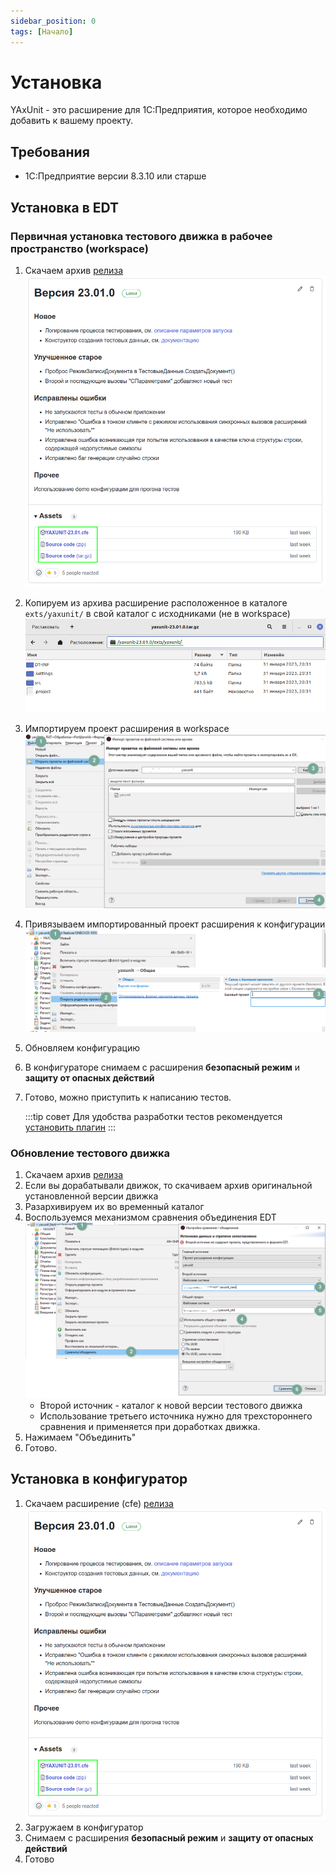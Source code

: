 ```yaml
---
sidebar_position: 0
tags: [Начало]
---
```


# Установка

YAxUnit - это расширение для 1С:Предприятия, которое необходимо добавить к вашему проекту.

## Требования

* 1С:Предприятие версии 8.3.10 или старше

## Установка в EDT

### Первичная установка тестового движка в рабочее пространство (workspace)

1. Скачаем архив [релиза](https://github.com/bia-technologies/yaxunit/releases/latest)
   ![Страница релиза](images/gh-release.png)

2. Копируем из архива расширение расположенное в каталоге `exts/yaxunit/` в свой каталог с исходниками (не в workspace)
   ![Содержимое архива](images/gh-release-content.png)
3. Импортируем проект расширения в workspace
   ![Импорт проекта](images/project-import.png)
4. Привязываем импортированный проект расширения к конфигурации
   ![Связь с базовым проектом](images/link-base-project.png)
5. Обновляем конфигурацию
6. В конфигураторе снимаем с расширения **безопасный режим** и **защиту от опасных действий**
7. Готово, можно приступить к написанию тестов.

   :::tip совет
   Для удобства разработки тестов рекомендуется [установить плагин](install-plugin.md)
   :::

### Обновление тестового движка

1. Скачаем архив [релиза](https://github.com/bia-technologies/yaxunit/releases/latest)
2. Если вы дорабатывали движок, то скачиваем архив оригинальной установленной версии движка
3. Разархивируем их во временный каталог
4. Воспользуемся механизмом сравнения объединения EDT
    ![Сравнение объединение](images/compare.png)
   * Второй источник - каталог к новой версии тестового движка
   * Использование третьего источника нужно для трехстороннего сравнения и применяется при доработках движка.
5. Нажимаем "Объединить"
6. Готово.

## Установка в конфигуратор

1. Скачаем расширение (cfe) [релиза](https://github.com/bia-technologies/yaxunit/releases/latest)
      ![Страница релиза](images/gh-release.png)
2. Загружаем в конфигуратор
3. Снимаем с расширения **безопасный режим** и **защиту от опасных действий**
4. Готово
